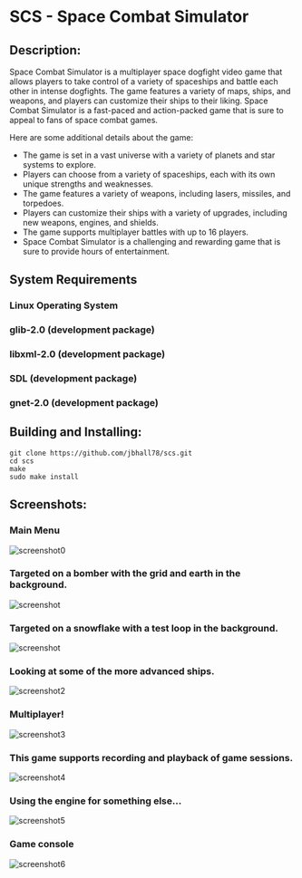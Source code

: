 SCS - Space Combat Simulator
============================

Description:
------------


Space Combat Simulator is a multiplayer space dogfight video game that allows players to take control of a variety of spaceships and battle each other in intense dogfights. The game features a variety of maps, ships, and weapons, and players can customize their ships to their liking. Space Combat Simulator is a fast-paced and action-packed game that is sure to appeal to fans of space combat games.

Here are some additional details about the game:

* The game is set in a vast universe with a variety of planets and star systems to explore.
* Players can choose from a variety of spaceships, each with its own unique strengths and weaknesses.
* The game features a variety of weapons, including lasers, missiles, and torpedoes.
* Players can customize their ships with a variety of upgrades, including new weapons, engines, and shields.
* The game supports multiplayer battles with up to 16 players.
* Space Combat Simulator is a challenging and rewarding game that is sure to provide hours of entertainment.

System Requirements
-------------------

### Linux Operating System
### glib-2.0 (development package)
### libxml-2.0 (development package)
### SDL (development package)
### gnet-2.0 (development package)

Building and Installing:
------------------------

	git clone https://github.com/jbhall78/scs.git
	cd scs
	make
	sudo make install

Screenshots:
------------

### Main Menu
![screenshot0](scs-screenshot0.png)

### Targeted on a bomber with the grid and earth in the background.
![screenshot](scs-screenshot.png)

### Targeted on a snowflake with a test loop in the background.
![screenshot](scs-screenshot1.png)

### Looking at some of the more advanced ships.
![screenshot2](scs-screenshot2.png)

### Multiplayer!
![screenshot3](scs-screenshot3.png)

### This game supports recording and playback of game sessions.
![screenshot4](scs-screenshot4.png)
### Using the engine for something else...
![screenshot5](scs-screenshot5.png)

### Game console
![screenshot6](scs-screenshot6.png)

